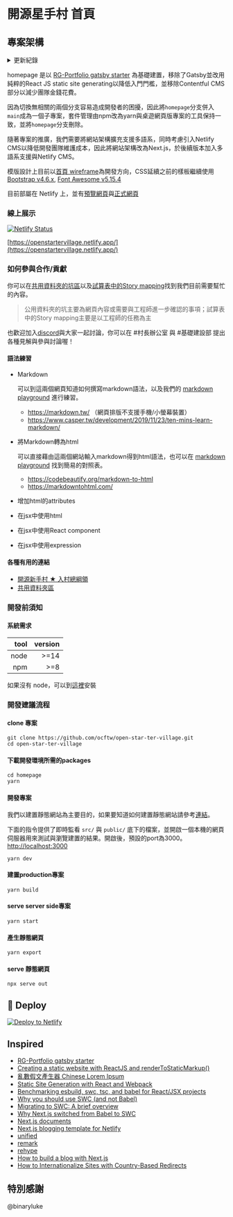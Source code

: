 # 開源星手村 首頁

## 專案架構

<details>
<summary>更新紀錄</summary>

|      版本 | 更新細節                   |
|---------:|:--------------------------|
| `v1.0.0` | 增加網站首頁                |
| `v2.0.0` | 移除gatsby與contentful cms |
| `v2.1.0` | 由`homepage`分支併入`main`，套件管理由npm改用yarn  |
| `v3.0.0` | 改用next.js架構             |

</details>

homepage 是以 [RG-Portfolio gatsby starter](https://github.com/Rohitguptab/rg-portfolio.git) 為基礎建置，移除了Gatsby並改用純粹的React JS static site generating以降低入門門檻，並移除Contentful CMS部分以減少團隊金錢花費。

因為切換無相關的兩個分支容易造成開發者的困擾，因此將`homepage`分支併入`main`成為一個子專案，套件管理由npm改為yarn與桌遊網頁版專案的工具保持一致，並將`homepage`分支刪除。

隨著專案的推廣，我們需要將網站架構擴充支援多語系，同時考慮引入Netlify CMS以降低開發團隊維護成本，因此將網站架構改為Next.js，於後續版本加入多語系支援與Netlify CMS。

模版設計上目前以[首頁 wireframe](https://drive.google.com/file/d/1mHfiHLZPNvAGKtlY788Ojkmap9SXupH-/view?usp=sharing)為開發方向，CSS延續之前的樣板繼續使用 [Bootstrap v4.6.x](https://getbootstrap.com/docs/4.6/getting-started/introduction/), [Font Awesome v5.15.4](https://fontawesome.com/v5/docs)

目前部屬在 Netlify 上，並有[預覽網頁](https://openstartervillage-preview.netlify.app/activity-test-page)與[正式網頁](https://openstartervillage.netlify.app/)

### 線上展示

[![Netlify Status](https://api.netlify.com/api/v1/badges/2440ec97-301c-4a60-ae46-558cd2cb00b9/deploy-status)](https://app.netlify.com/sites/openstartervillage/deploys)

[https://openstartervillage.netlify.app/](https://openstartervillage.netlify.app/)

### 如何參與合作/貢獻

你可以在[共用資料夾的坑區](https://drive.google.com/drive/folders/1JgqEh5gkf9nzqwznLLAo1vtgHWi3o7gw)以及[試算表中的Story mapping](https://docs.google.com/spreadsheets/d/1QBjG9JozOvP1TOwg33h0Gs6yIdifd1sJ6CJTZZHZr7I/edit?usp=sharing)找到我們目前需要幫忙的內容。

> 公用資料夾的坑主要為網頁內容或需要與工程師進一步確認的事項；試算表中的Story mapping主要是以工程師的任務為主

也歡迎加入[discord](https://discord.gg/JnTHGnxwYS)與大家一起討論，你可以在 #村長辦公室 與 #基礎建設部 提出各種見解與參與討論喔！

#### 語法練習

- Markdown

  可以到這兩個網頁知道如何撰寫markdown語法，以及我們的 [markdown playground](https://hackmd.io/2OBWFw_FSiazt4JxoINNlQ?both) 進行練習。
  - <https://markdown.tw/> （網頁排版不支援手機/小螢幕裝置）
  - <https://www.casper.tw/development/2019/11/23/ten-mins-learn-markdown/>

- 將Markdown轉為html

  可以直接藉由這兩個網站輸入markdown得到html語法，也可以在 [markdown playground](https://hackmd.io/2OBWFw_FSiazt4JxoINNlQ?both) 找到簡易的對照表。
  - <https://codebeautify.org/markdown-to-html>
  - <https://markdowntohtml.com/>

- 增加html的attributes

- 在jsx中使用html

- 在jsx中使用React component

- 在jsx中使用expression

#### 各種有用的連結

- [開源新手村 ★ 入村總綱領](https://hackmd.io/1B3eCm8sSbqDTdcMI7o85g)
- [共用資料夾區](https://drive.google.com/drive/folders/1d2rlxRLQ_iUVhq9-ZO7BGCjTl1ES2zf6)

### 開發前須知

#### 系統需求

| tool | version |
| ---: | ------: |
| node |    >=14 |
|  npm |     >=8 |

如果沒有 node，可以到[這裡](https://nodejs.org/en/)安裝

### 開發建議流程

#### clone 專案

```shell
git clone https://github.com/ocftw/open-star-ter-village.git
cd open-star-ter-village
```

#### 下載開發環境所需的packages

```shell
cd homepage
yarn
```

#### 開發專案

我們以建置靜態網站為主要目的，如果要知道如何建置靜態網站請參考[連結](#建置專案)。

下面的指令提供了即時監看 `src/` 與 `public/` 底下的檔案，並開啟一個本機的網頁伺服器用來測試與瀏覽建置的結果。開啟後，預設的port為3000。<http://localhost:3000>

```shell
yarn dev
```

#### 建置production專案

```shell
yarn build
```

#### serve server side專案

```shell
yarn start
```

#### 產生靜態網頁

```shell
yarn export
```

#### serve 靜態網頁

```shell
npx serve out
```

## 💫 Deploy

[![Deploy to Netlify](https://www.netlify.com/img/deploy/button.svg)](https://app.netlify.com/start/deploy?repository=https://github.com/ocftw/open-star-ter-village/tree/homepage)

## Inspired

- [RG-Portfolio gatsby starter](https://github.com/Rohitguptab/rg-portfolio.git)
- [Creating a static website with ReactJS and renderToStaticMarkup()](https://www.codemzy.com/blog/static-website-react-rendertostaticmarkup)
- [亂數假文產生器 Chinese Lorem Ipsum](http://www.richyli.com/tool/loremipsum/)
- [Static Site Generation with React and Webpack](https://sking7.github.io/articles/945674580.html)
- [Benchmarking esbuild, swc, tsc, and babel for React/JSX projects](https://datastation.multiprocess.io/blog/2021-11-13-benchmarking-esbuild-swc-typescript-babel.html)
- [Why you should use SWC (and not Babel)](https://blog.logrocket.com/why-you-should-use-swc/)
- [Migrating to SWC: A brief overview](https://blog.logrocket.com/migrating-swc-webpack-babel-overview/)
- [Why Next.js switched from Babel to SWC](https://nextjs.org/blog/next-11-1#adopting-rust-based-swc)
- [Next.js documents](https://nextjs.org/docs/getting-started)
- [Next.js blogging template for Netlify](https://github.com/wutali/nextjs-netlify-blog-template)
- [unified](https://github.com/unifiedjs/unified)
- [remark](https://github.com/remarkjs/remark)
- [rehype](https://github.com/rehypejs/rehype)
- [How to build a blog with Next.js](https://dev.to/sagar/building-a-blog-with-next-js-253)
- [How to Internationalize Sites with Country-Based Redirects](https://www.netlify.com/blog/2021/11/05/how-to-internationalize-sites-with-country-based-redirects/)

## 特別感謝

@binaryluke
